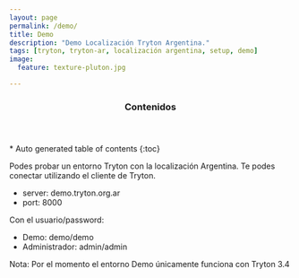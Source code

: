 ```yaml
---
layout: page
permalink: /demo/
title: Demo
description: "Demo Localización Tryton Argentina."
tags: [tryton, tryton-ar, localización argentina, setup, demo]
image:
  feature: texture-pluton.jpg

---
```

<section id="table-of-contents" class="toc">
  <header>
    <h3>Contenidos</h3>
  </header>
<div id="drawer" markdown="1">
*  Auto generated table of contents
{:toc}
</div>
</section><!-- /#table-of-contents -->


Podes probar un entorno Tryton con la localización Argentina. Te podes conectar utilizando el cliente de Tryton.

 * server: demo.tryton.org.ar
 * port: 8000

Con el usuario/password:

 * Demo: demo/demo
 * Administrador: admin/admin

Nota: 
 Por el momento el entorno Demo únicamente funciona con Tryton 3.4
